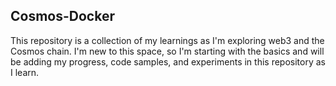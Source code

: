 ## Cosmos-Docker

This repository is a collection of my learnings as I'm exploring web3 and the Cosmos chain. I'm new to this space, so I'm starting with the basics and will be adding my progress, code samples, and experiments in this repository as I learn.
